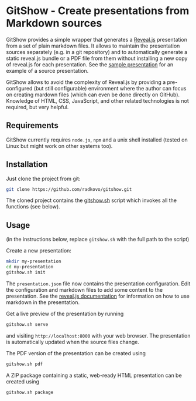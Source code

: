 # GitShow - Create presentations from Markdown sources

GitShow provides a simple wrapper that generates a [Reveal.js](https://revealjs.com) presentation from a set of plain markdown files. It allows to maintain the presentation sources separately (e.g. in a git repository) and to automatically generate a static reveal.js bundle or a PDF file from them without installing a new copy of reveal.js for each presentation. See the [sample presentation](https://github.com/radkovo/gitshow/tree/main/samples/start) for an example of a source presentation.

GitShow allows to avoid the complexity of Reveal.js by providing a pre-configured (but still configurable) environment where the author can focus on creating mardown files (which can even be done directly on GitHub). Knowledge of HTML, CSS, JavaScript, and other related technologies is not required, but very helpful.

## Requirements

GitShow currently requires `node.js`, `npm` and a unix shell installed (tested on Linux but might work on other systems too).

## Installation

Just clone the project from git:

```bash
git clone https://github.com/radkovo/gitshow.git
```

The cloned project contains the [gitshow.sh](https://github.com/radkovo/gitshow/blob/main/gitshow.sh) script which invokes all the functions (see below).

## Usage

(in the instructions below, replace `gitshow.sh` with the full path to the script)

Create a new presentation:

```bash
mkdir my-presentation
cd my-presentation
gitshow.sh init
```

The `presentation.json` file now contains the presentation configuration. Edit the configuration and markdown files to add some content to the presentation. See the [reveal.js documentation](https://revealjs.com/markdown/) for information on how to use markdown in the presentation.

Get a live preview of the presentation by running

```bash
gitshow.sh serve
```

and visiting `http://localhost:8000` with your web browser. The presentation is automatically updated when the source files change.

The PDF version of the presentation can be created using

```bash
gitshow.sh pdf
```

A ZIP package containing a static, web-ready HTML presentation can be created using

```bash
gitshow.sh package
```
